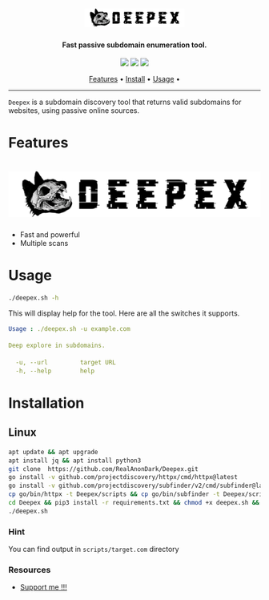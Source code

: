 <h1 align="center">
  <img src="files/Deepex.png" alt="subfinder" width="200px">
  <br>
</h1>

<h4 align="center">Fast passive subdomain enumeration tool.</h4>


<p align="center">
<a href="https://github.com/RealAnonDark/Deepex/releases"><img src="https://img.shields.io/github/release-date/RealAnonDark/Deepex"></a>
<a href="https://t.me/RealHashashin"><img src="https://img.shields.io/twitter/follow/RealHashashin.svg?logo=telegram"></a>
<a href="https://t.me/RealHashashin"><img src="https://img.shields.io/discord/695645237418131507.svg?logo=telegram"></a>
</p>

<p align="center">
  <a href="#features">Features</a> •
  <a href="#installation">Install</a> •
  <a href="#usage">Usage</a> •
</p>

---


`Deepex` is a subdomain discovery tool that returns valid subdomains for websites, using passive online sources.
# Features

<h1 align="left">
  <img src="files/Deepex-2[1].png" alt="deepex" width="700px"></a>
  <br>
</h1>

- Fast and powerful 
- Multiple scans

# Usage

```sh
./deepex.sh -h
```

This will display help for the tool. Here are all the switches it supports.

```yaml
Usage : ./deepex.sh -u example.com

Deep explore in subdomains.

  -u, --url         target URL
  -h, --help        help
```

# Installation

## Linux

```sh
apt update && apt upgrade
apt install jq && apt install python3
git clone  https://github.com/RealAnonDark/Deepex.git
go install -v github.com/projectdiscovery/httpx/cmd/httpx@latest
go install -v github.com/projectdiscovery/subfinder/v2/cmd/subfinder@latest
cp go/bin/httpx -t Deepex/scripts && cp go/bin/subfinder -t Deepex/scripts
cd Deepex && pip3 install -r requirements.txt && chmod +x deepex.sh && cd scripts && chmod +x * && cd ..
./deepex.sh
```

</td>
</tr>
</table>

### Hint

You can find output in `scripts/target.com` directory

### Resources

- [Support me !!!](https://t.me/RealHashashin)

